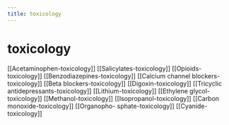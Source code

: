 ```yaml
---
title: toxicology
---
```

# toxicology

[[Acetaminophen-toxicology]]
[[Salicylates-toxicology]]
[[Opioids-toxicology]]
[[Benzodiazepines-toxicology]]
[[Calcium channel blockers-toxicology]]
[[Beta blockers-toxicology]]
[[Digoxin-toxicology]]
[[Tricyclic antidepressants-toxicology]]
[[Lithium-toxicology]]
[[Ethylene glycol-toxicology]]
[[Methanol-toxicology]]
[[Isopropanol-toxicology]]
[[Carbon monoxide-toxicology]]
[[Organopho- sphate-toxicology]]
[[Cyanide-toxicology]]
